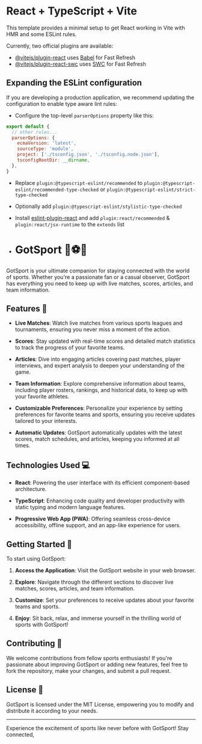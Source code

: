 # React + TypeScript + Vite

This template provides a minimal setup to get React working in Vite with HMR and some ESLint rules.

Currently, two official plugins are available:

- [@vitejs/plugin-react](https://github.com/vitejs/vite-plugin-react/blob/main/packages/plugin-react/README.md) uses [Babel](https://babeljs.io/) for Fast Refresh
- [@vitejs/plugin-react-swc](https://github.com/vitejs/vite-plugin-react-swc) uses [SWC](https://swc.rs/) for Fast Refresh

## Expanding the ESLint configuration

If you are developing a production application, we recommend updating the configuration to enable type aware lint rules:

- Configure the top-level `parserOptions` property like this:

```js
export default {
  // other rules...
  parserOptions: {
    ecmaVersion: 'latest',
    sourceType: 'module',
    project: ['./tsconfig.json', './tsconfig.node.json'],
    tsconfigRootDir: __dirname,
  },
}
```

- Replace `plugin:@typescript-eslint/recommended` to `plugin:@typescript-eslint/recommended-type-checked` or `plugin:@typescript-eslint/strict-type-checked`
- Optionally add `plugin:@typescript-eslint/stylistic-type-checked`
- Install [eslint-plugin-react](https://github.com/jsx-eslint/eslint-plugin-react) and add `plugin:react/recommended` & `plugin:react/jsx-runtime` to the `extends` list

-  # GotSport 🏅⚽🎾

GotSport is your ultimate companion for staying connected with the world of sports. Whether you're a passionate fan or a casual observer, GotSport has everything you need to keep up with live matches, scores, articles, and team information.

## Features 🔧

- **Live Matches**: Watch live matches from various sports leagues and tournaments, ensuring you never miss a moment of the action.

- **Scores**: Stay updated with real-time scores and detailed match statistics to track the progress of your favorite teams.

- **Articles**: Dive into engaging articles covering past matches, player interviews, and expert analysis to deepen your understanding of the game.

- **Team Information**: Explore comprehensive information about teams, including player rosters, rankings, and historical data, to keep up with your favorite athletes.

- **Customizable Preferences**: Personalize your experience by setting preferences for favorite teams and sports, ensuring you receive updates tailored to your interests.

- **Automatic Updates**: GotSport automatically updates with the latest scores, match schedules, and articles, keeping you informed at all times.

## Technologies Used 💻

- **React**: Powering the user interface with its efficient component-based architecture.

- **TypeScript**: Enhancing code quality and developer productivity with static typing and modern language features.

- **Progressive Web App (PWA)**: Offering seamless cross-device accessibility, offline support, and an app-like experience for users.

## Getting Started 🚀

To start using GotSport:

1. **Access the Application**: Visit the GotSport website in your web browser.

2. **Explore**: Navigate through the different sections to discover live matches, scores, articles, and team information.

3. **Customize**: Set your preferences to receive updates about your favorite teams and sports.

4. **Enjoy**: Sit back, relax, and immerse yourself in the thrilling world of sports with GotSport!

## Contributing 🤝

We welcome contributions from fellow sports enthusiasts! If you're passionate about improving GotSport or adding new features, feel free to fork the repository, make your changes, and submit a pull request.

## License 📜

GotSport is licensed under the MIT License, empowering you to modify and distribute it according to your needs.

---

Experience the excitement of sports like never before with GotSport! Stay connected,

